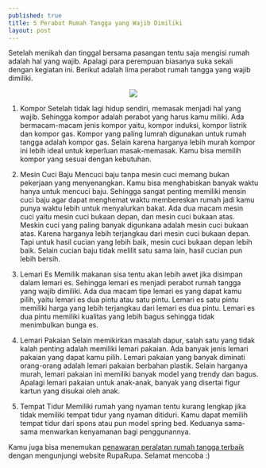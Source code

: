 ```yaml
---
published: true
title: 5 Perabot Rumah Tangga yang Wajib Dimiliki
layout: post
---
```

Setelah menikah dan tinggal bersama pasangan tentu saja mengisi rumah adalah hal yang wajib. Apalagi para perempuan biasanya suka sekali dengan kegiatan ini. Berikut adalah lima perabot rumah tangga yang wajib dimiliki.

<center><img src="https://hargahot.com/blog/wp-content/uploads/2016/01/Kompor-gas.jpg"></center>

1. Kompor
Setelah tidak lagi hidup sendiri, memasak menjadi hal yang wajib. Sehingga kompor adalah perabot yang harus kamu miliki. Ada bermacam-macam jenis kompor yaitu, kompor induksi, kompor listrik dan kompor gas. Kompor yang paling lumrah digunakan untuk rumah tangga adalah kompor gas. Selain karena harganya lebih murah kompor ini lebih ideal untuk keperluan masak-memasak. Kamu bisa memilih kompor yang sesuai dengan kebutuhan.

2. Mesin Cuci Baju
Mencuci baju tanpa mesin cuci memang bukan pekerjaan yang menyenangkan. Kamu bisa menghabiskan banyak waktu hanya untuk mencuci baju. Sehingga sangat penting memiliki mensin cuci baju agar dapat menghemat waktu membereskan rumah jadi kamu punya waktu lebih untuk menyalurkan bakat. Ada dua macam mesin cuci yaitu mesin cuci bukaan depan, dan mesin cuci bukaan atas. Meskin cuci yang paling banyak digunkana adalah mesin cuci bukaan atas. Karena harganya lebih terjangkau dari mesin cuci bukaan depan. Tapi untuk hasil cucian yang lebih baik, mesin cuci bukaan depan lebih baik. Selain cucian baju tidak melilit satu sama lain, hasil cucian pun lebih bersih.

3. Lemari Es
Memilik makanan sisa tentu akan lebih awet jika disimpan dalam lemari es. Sehingga lemari es menjadi perabot rumah tangga yang wajib dimiliki. Ada dua macam tipe lemari es yang dapat kamu pilih, yaitu lemari es dua pintu atau satu pintu. Lemari es satu pintu memiliki harga yang lebih terjangkau dari lemari es dua pintu. Lemari es dua pintu memiliki kualitas yang lebih bagus sehingga tidak menimbulkan bunga es.

4. Lemari Pakaian
Selain memikirkan masalah dapur, salah satu yang tidak kalah penting adalah memiliki lemari pakaian. Ada banyak jenis lemari pakaian yang dapat kamu pilih. Lemari pakaian yang banyak diminati orang-orang adalah lemari pakaian berbahan plastik. Selain harganya murah, lemari pakaian ini memiliki banyak model yang trendy dan bagus. Apalagi lemari pakaian untuk anak-anak, banyak yang disertai figur kartun yang disukai oleh anak.

5. Tempat Tidur
Memiliki rumah yang nyaman tentu kurang lengkap jika tidak memiliki tempat tidur yang nyaman ditiduri. Kamu dapat memilih tempat tidur dari spons atau pun model spring bed. Keduanya sama-sama menwarkan kenyamanan bagi penggunannya.

Kamu juga bisa menemukan <a href="https://www.ruparupa.com/elektronik-dan-gadget/peralatan-rumah-tangga.html">penawaran peralatan rumah tangga terbaik</a> dengan mengunjungi website RupaRupa. Selamat mencoba :)